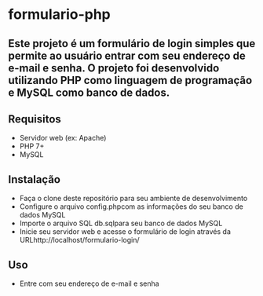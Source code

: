 # formulario-php

## Este projeto é um formulário de login simples que permite ao usuário entrar com seu endereço de e-mail e senha. O projeto foi desenvolvido utilizando PHP como linguagem de programação e MySQL como banco de dados.

## Requisitos
* Servidor web (ex: Apache)
* PHP 7+
* MySQL
## Instalação
* Faça o clone deste repositório para seu ambiente de desenvolvimento
* Configure o arquivo config.phpcom as informações do seu banco de dados MySQL
* Importe o arquivo SQL db.sqlpara seu banco de dados MySQL
* Inicie seu servidor web e acesse o formulário de login através da URLhttp://localhost/formulario-login/
## Uso
* Entre com seu endereço de e-mail e senha

